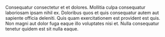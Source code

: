 Consequatur consectetur et et dolores. Mollitia culpa consequatur laboriosam ipsam nihil ex. Doloribus quos et quis consequatur autem aut sapiente officia deleniti. Quis quam exercitationem est provident est quis. Non magni aut dolor fuga eaque illo voluptates nisi et. Nulla consequatur tenetur quidem est sit nulla eaque.
